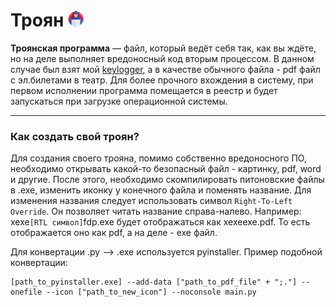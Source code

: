# Троян <img align="" src="https://github.com/Maxsmile123/Maxsmile123/blob/333a0368f66c4b37dfefea27ff1833aba50d7ad3/res/hacker.png" height="25px" width="25px">

**Троянская программа** — файл, который ведёт себя так, как вы ждёте, но на деле выполняет вредоносный код вторым процессом.
В данном случае был взят мой [keylogger](../KeyLogger/keylogger.py), а в качестве обычного файла - pdf файл с эл.билетами в театр.
Для более прочного вхождения в систему, при первом исполнении программа помещается в реестр и будет запускаться при загрузке операционной системы.

---
### Как создать свой троян?
Для создания своего трояна, помимо собственно вредоносного ПО, необходимо открывать какой-то безопасный файл - картинку, pdf, word и другие.
После этого, необходимо скомпилировать питоновские файлы в .exe, изменить иконку у конечного файла и поменять название.
Для изменения названия следует использовать символ `Right-To-Left Override`. Он позволяет читать название справа-налево.
Например: xexe`[RTL символ]`fdp.exe будет отображаться как xexeexe.pdf. То есть отображается оно как pdf, а на деле - exe файл.

Для конвертации .py --> .exe используется pyinstaller.
Пример подобной конвертации:
```shell
[path_to_pyinstaller.exe] --add-data ["path_to_pdf_file" + ";."] --onefile --icon ["path_to_new_icon"] --noconsole main.py
```





